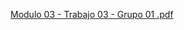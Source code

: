 [Modulo 03 - Trabajo 03 - Grupo 01 .pdf](https://github.com/user-attachments/files/21357340/Modulo.03.-.Trabajo.03.-.Grupo.01.pdf)
